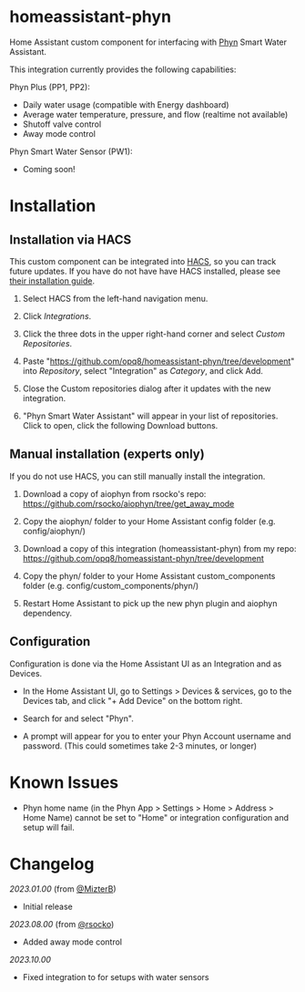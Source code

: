 # homeassistant-phyn

Home Assistant custom component for interfacing with [Phyn](https://www.phyn.com) Smart Water Assistant.

This integration currently provides the following capabilities:

Phyn Plus (PP1, PP2):
- Daily water usage (compatible with Energy dashboard)
- Average water temperature, pressure, and flow (realtime not available)
- Shutoff valve control
- Away mode control

Phyn Smart Water Sensor (PW1):
- Coming soon!

# Installation

## Installation via HACS

This custom component can be integrated into [HACS](https://github.com/hacs/integration), so you can track future updates. If you have do not have have HACS installed, please see [their installation guide](https://hacs.xyz/docs/installation/manual).

1. Select HACS from the left-hand navigation menu.

2. Click _Integrations_.

3. Click the three dots in the upper right-hand corner and select _Custom Repositories_.

4. Paste "https://github.com/opq8/homeassistant-phyn/tree/development" into _Repository_, select "Integration" as _Category_, and click Add.

5. Close the Custom repositories dialog after it updates with the new integration.

6. "Phyn Smart Water Assistant" will appear in your list of repositories. Click to open, click the following Download buttons.

## Manual installation (experts only)

If you do not use HACS, you can still manually install the integration.

1. Download a copy of aiophyn from rsocko's repo: https://github.com/rsocko/aiophyn/tree/get_away_mode

2. Copy the aiophyn/ folder to your Home Assistant config folder (e.g. config/aiophyn/)

3. Download a copy of this integration (homeassistant-phyn) from my repo: https://github.com/opq8/homeassistant-phyn/tree/development

4. Copy the phyn/ folder to your Home Assistant custom_components folder (e.g. config/custom_components/phyn/)

5. Restart Home Assistant to pick up the new phyn plugin and aiophyn dependency.

## Configuration

Configuration is done via the Home Assistant UI as an Integration and as Devices.

* In the Home Assistant UI, go to Settings > Devices & services, go to the Devices tab, and click "+ Add Device" on the bottom right.

* Search for and select "Phyn".

* A prompt will appear for you to enter your Phyn Account username and password. (This could sometimes take 2-3 minutes, or longer)

# Known Issues

* Phyn home name (in the Phyn App > Settings > Home > Address > Home Name) cannot be set to "Home" or integration configuration and setup will fail.

# Changelog

_2023.01.00_ (from [@MizterB](https://github.com/MizterB/homeassistant-phyn))

- Initial release

_2023.08.00_ (from [@rsocko](https://github.com/rsocko/homeassistant-phyn))

- Added away mode control

_2023.10.00_

- Fixed integration to for setups with water sensors